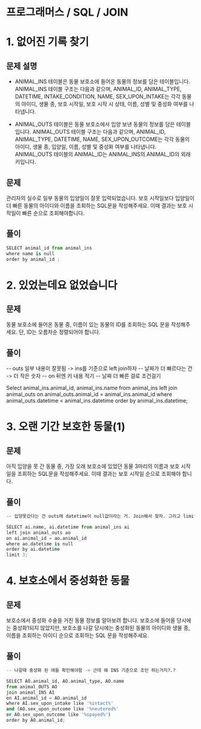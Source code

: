 # 프로그래머스 / SQL / JOIN

# 1. 없어진 기록 찾기
## 문제 설명
*  ANIMAL_INS 테이블은 동물 보호소에 들어온 동물의 정보를 담은 테이블입니다. ANIMAL_INS 테이블 구조는 다음과 같으며, ANIMAL_ID, ANIMAL_TYPE, DATETIME, INTAKE_CONDITION, NAME, SEX_UPON_INTAKE는 각각 동물의 아이디, 생물 종, 보호 시작일, 보호 시작 시 상태, 이름, 성별 및 중성화 여부를 나타냅니다.

*  ANIMAL_OUTS 테이블은 동물 보호소에서 입양 보낸 동물의 정보를 담은 테이블입니다. ANIMAL_OUTS 테이블 구조는 다음과 같으며, ANIMAL_ID, ANIMAL_TYPE, DATETIME, NAME, SEX_UPON_OUTCOME는 각각 동물의 아이디, 생물 종, 입양일, 이름, 성별 및 중성화 여부를 나타냅니다. ANIMAL_OUTS 테이블의 ANIMAL_ID는 ANIMAL_INS의 ANIMAL_ID의 외래 키입니다.


## 문제
관리자의 실수로 일부 동물의 입양일이 잘못 입력되었습니다. 보호 시작일보다 입양일이 더 빠른 동물의 아이디와 이름을 조회하는 SQL문을 작성해주세요. 이때 결과는 보호 시작일이 빠른 순으로 조회해야합니다.
## 풀이


```python
SELECT animal_id from animal_ins
where name is null
order by animal_id ;
```

# 2. 있었는데요 없었습니다
## 문제
동물 보호소에 들어온 동물 중, 이름이 있는 동물의 ID를 조회하는 SQL 문을 작성해주세요. 단, ID는 오름차순 정렬되어야 합니다.
## 풀이

-- outs 일부 내용이 잘못됨 -> ins를 기준으로 left join하자
-- 날짜가 더 빠르다는 건 -> 더 작은 숫자
-- on 뒤엔 키 내용 적기
-- 날짜 더 빠른 걸로 조건걸기

Select animal_ins.animal_id, animal_ins.name
from animal_ins left join animal_outs
on animal_outs.animal_id = animal_ins.animal_id 
where animal_outs.datetime < animal_ins.datetime 
order by animal_ins.datetime;

# 3. 오랜 기간 보호한 동물(1)
## 문제
아직 입양을 못 간 동물 중, 가장 오래 보호소에 있었던 동물 3마리의 이름과 보호 시작일을 조회하는 SQL문을 작성해주세요. 이때 결과는 보호 시작일 순으로 조회해야 합니다.

## 풀이


```python
-- 입양못갔다는 건 outs에 datetime이 null값이라는 거. Join해서 찾자. 그리고 limit 3

SELECT ai.name, ai.datetime from animal_ins ai
left join animal_outs ao
on ai.animal_id = ao.animal_id
where ao.datetime is null
order by ai.datetime
limit 3;
```

# 4. 보호소에서 중성화한 동물
## 문제
보호소에서 중성화 수술을 거친 동물 정보를 알아보려 합니다. 보호소에 들어올 당시에는 중성화1되지 않았지만, 보호소를 나갈 당시에는 중성화된 동물의 아이디와 생물 종, 이름을 조회하는 아이디 순으로 조회하는 SQL 문을 작성해주세요.
## 풀이


```python
-- 나갈때 중성화 된 애들 확인해야함 -> 근데 왜 INS 기준으로 조인 하는거지?.?

SELECT AO.animal_id, AO.animal_type, AO.name
from animal_OUTS AO
join animal_INS AI
on AI.animal_id = AO.animal_id
where AI.sex_upon_intake like '%intact%'
and (AO.sex_upon_outcome like '%neutered%'
or AO.sex_upon_outcome like '%spayed%')
order by AO.animal_id;
```
